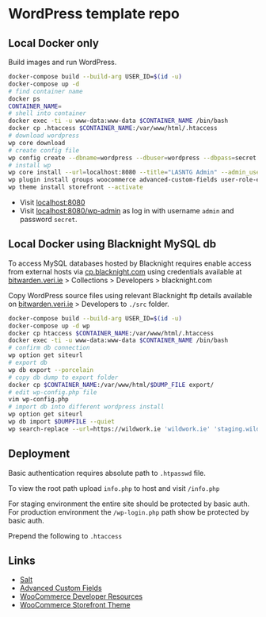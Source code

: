 # WordPress template repo

## Local Docker only

Build images and run WordPress.

```sh
docker-compose build --build-arg USER_ID=$(id -u)
docker-compose up -d
# find container name
docker ps
CONTAINER_NAME=
# shell into container
docker exec -ti -u www-data:www-data $CONTAINER_NAME /bin/bash
docker cp .htaccess $CONTAINER_NAME:/var/www/html/.htaccess
# download wordpress
wp core download 
# create config file
wp config create --dbname=wordpress --dbuser=wordpress --dbpass=secret --dbhost=db --force --skip-check
# install wp
wp core install --url=localhost:8080 --title="LASNTG Admin" --admin_user=admin --admin_email=admin@example.com --admin_secret=secret
wp plugin install groups woocommerce advanced-custom-fields user-role-editor --activate
wp theme install storefront --activate
```

- Visit [localhost:8080](http://localhost:8080)
- Visit [localhost:8080/wp-admin](http://localhost:/wp-login.php) as log in with username `admin` and password `secret`.

## Local Docker using Blacknight MySQL db

To access MySQL databases hosted by Blacknight requires enable access from external hosts via [cp.blacknight.com](http://cp.blacknight.com) using credentials available at [bitwarden.veri.ie](https://bitwarden.veri.ie) > Collections > Developers > blacknight.com

Copy WordPress source files using relevant Blacknight ftp details available on [bitwarden.veri.ie](https://bitwarden.veri.ie) > Developers to `./src` folder.

```sh
docker-compose build --build-arg USER_ID=$(id -u)
docker-compose up -d wp
docker cp htaccess $CONTAINER_NAME:/var/www/html/.htaccess
docker exec -ti -u www-data:www-data $CONTAINER_NAME /bin/bash
# confirm db connection
wp option get siteurl
# export db
wp db export --porcelain
# copy db dump to export folder
docker cp $CONTAINER_NAME:/var/www/html/$DUMP_FILE export/
# edit wp-config.php file 
vim wp-config.php
# import db into different wordpress install
wp option get siteurl 
wp db import $DUMPFILE --quiet
wp search-replace --url=https://wildwork.ie 'wildwork.ie' 'staging.wildwork.ie' --recurse-objects --network --skip-columns=guid --skip-tables=wp_users
```

## Deployment

Basic authentication requires absolute path to `.htpasswd` file. 

To view the root path upload `info.php` to host and visit `/info.php`

For staging environment the entire site should be protected by basic auth.
For production environment the `/wp-login.php` path show be protected by basic auth.

Prepend the following to `.htaccess`

## Links

- [Salt](https://api.wordpress.org/secret-key/1.1/salt)
- [Advanced Custom Fields](https://www.advancedcustomfields.com/resources)
- [WooCommerce Developer Resources](https://developer.woocommerce.com/)
- [WooCommerce Storefront Theme](https://woocommerce.com/documentation/themes/storefront/)

